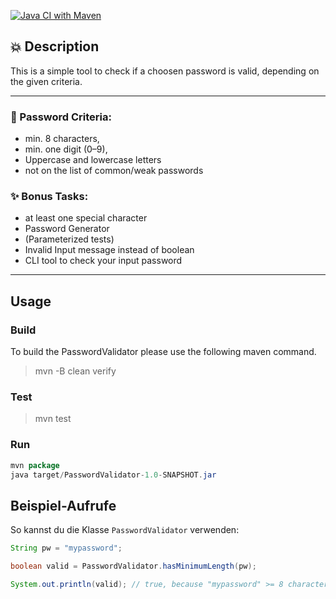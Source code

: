 [![Java CI with Maven](https://github.com/nina-bornemann/PasswordValidator/actions/workflows/maven.yml/badge.svg?branch=main)](https://github.com/nina-bornemann/PasswordValidator/actions/workflows/maven.yml)

## 💥 Description
This is a simple tool to check if a choosen password is valid, depending on the given criteria.
___
### 🔐 Password Criteria:
- min. 8 characters,
- min. one digit (0–9),
- Uppercase and lowercase letters
- not on the list of common/weak passwords

### ✨ Bonus Tasks:
- at least one special character
- Password Generator
- (Parameterized tests)
- Invalid Input message instead of boolean
- CLI tool to check your input password
---


## Usage


### Build
To build the PasswordValidator please use the following maven command.
> mvn -B clean verify

### Test

> mvn test


### Run

``` java
mvn package
java target/PasswordValidator-1.0-SNAPSHOT.jar
```
## Beispiel-Aufrufe

So kannst du die Klasse `PasswordValidator` verwenden:

```java
String pw = "mypassword";

boolean valid = PasswordValidator.hasMinimumLength(pw);

System.out.println(valid); // true, because "mypassword" >= 8 characters